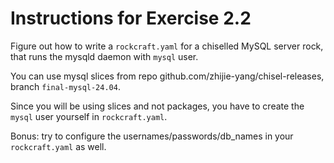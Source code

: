 # Instructions for Exercise 2.2

Figure out how to write a `rockcraft.yaml` for a chiselled MySQL server rock, that runs the mysqld daemon with `mysql` user.

You can use mysql slices from repo github.com/zhijie-yang/chisel-releases, branch `final-mysql-24.04`.

Since you will be using slices and not packages, you have to create the `mysql` user yourself in `rockcraft.yaml`.

Bonus: try to configure the usernames/passwords/db_names in your `rockcraft.yaml` as well.
